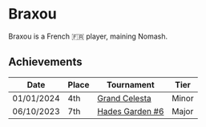 # Braxou

Braxou is a French :fr: player, maining Nomash.

## Achievements

|Date|Place|Tournament|Tier|
|-|-|-|-|
| 01/01/2024 | 4th | [Grand Celesta](../../tournaments/misc/grandcelesta.md) | Minor |
| 06/10/2023 | 7th | [Hades Garden #6](../../tournaments/hg/hg6.md) | Major |
